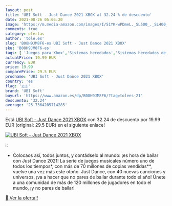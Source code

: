 ```yaml
---
layout: post
title: 'UBI Soft - Just Dance 2021 XBOX al 32.24 % de descuento'
date: 2021-08-26 05:05:20
image: 'https://m.media-amazon.com/images/I/51YK-wPDmeL._SL500_._SL400_.jpg'
comments: true
category: ofertas
author: 'tole.es'
slug: 'B08H9JM8F6-es UBI Soft - Just Dance 2021 XBOX'
sku: 'B08H9JM8F6-es'
tags: [ 'Juegos para Xbox','Sistemas heredados','Sistemas heredados de Xbox','Videojuegos','Xbox: Juegos, consolas y accesorios','ubi soft','xbox', ]
actualPrice: 19.99 EUR
currency: EUR
price: 19.99
comparePrice: 29.5 EUR
prodname: 'UBI Soft - Just Dance 2021 XBOX'
country: 'es'
flag: '🇪🇸'
brand: 'UBI Soft'
buyurl: 'https://www.amazon.es/dp/B08H9JM8F6/?tag=tolees-21'
descuento: '32.24'
average: '25.7364285714285'
---
```


Está [UBI Soft - Just Dance 2021 XBOX](https://www.amazon.es/dp/B08H9JM8F6/?tag=tolees-21) con 32.24 de descuento por 19.99 EUR (original: 29.5 EUR) en el siguiente enlace!

[![UBI Soft - Just Dance 2021 XBOX](https://m.media-amazon.com/images/I/51YK-wPDmeL._SL500_._SL400_.jpg)](https://www.amazon.es/dp/B08H9JM8F6/?tag=tolees-21)

ℹ️:

- Colocaos así, todos juntos, y contádselo al mundo: ¡es hora de bailar con Just Dance 2021! La serie de juegos musicales número uno de todos los tiempos*, con más de 70 millones de copias vendidas**, vuelve una vez más este otoño. Just Dance, con 40 nuevas canciones y universos, ¡va a hacer que no pares de bailar durante todo el año! Únete a una comunidad de más de 120 millones de jugadores en todo el mundo, ¡y no pares de bailar!

[🛒 Ver la oferta!!](https://www.amazon.es/dp/B08H9JM8F6/?tag=tolees-21)
